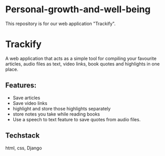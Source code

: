 # Personal-growth-and-well-being
This repository is for our web application "Trackify".
# Trackify
A web application that acts as a simple tool for compiling your favourite articles, audio files as text, video links, book quotes and highlights in one place.
## Features:
* Save articles
* Save video links
* highlight and store those highlights separately
* store notes you take while reading books
* Use a speech to text feature to save quotes from audio files.

## Techstack
html, css, Django
